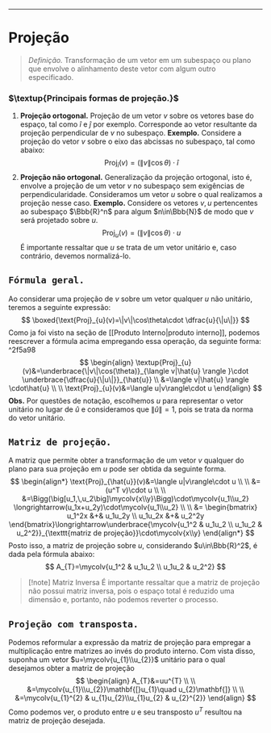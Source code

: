 ---
$\newcommand\mycolv[1]{\begin{bmatrix}#1\end{bmatrix}}$
# Projeção
 
> $\textit{Definição.}$ Transformação de um vetor em um subespaço ou plano que envolve o alinhamento deste vetor com algum outro especificado.

### $\textup{Principais formas de projeção.}$

1. **Projeção ortogonal.** Projeção de um vetor $v$ sobre os vetores base do espaço, tal como $î$ e $ĵ$ por exemplo. Corresponde ao vetor resultante da projeção perpendicular de $v$ no subespaço. **Exemplo.** Considere a projeção do vetor $v$ sobre o eixo das abcissas no subespaço, tal como abaixo:
$$
\text{Proj}_{î}(v)=\big(\|v\|\cos\theta\big)\cdot î
$$
2. **Projeção não ortogonal.** Generalização da projeção ortogonal, isto é, envolve a projeção de um vetor $v$ no subespaço sem exigências de perpendicularidade. Consideramos um vetor $u$ sobre o qual realizamos a projeção nesse caso. **Exemplo.** Considere os vetores $v,u$ pertencentes ao subespaço $\Bbb{R}^n$ para algum $n\in\Bbb{N}$ de modo que $v$ será projetado sobre $u$.
$$
\text{Proj}_{u}(v)=\big(\|v\|\cos\theta\big)\cdot u
$$
É importante ressaltar que $u$ se trata de um vetor unitário e, caso contrário, devemos normalizá-lo.

## $\texttt{Fórmula geral.}$

Ao considerar uma projeção de $v$ sobre um vetor qualquer $u$ não unitário, teremos a seguinte expressão:
$$
\boxed{\text{Proj}_{u}(v)=\|v\|\cos\theta\cdot \dfrac{u}{\|u\|}}
$$
Como ja foi visto na seção de [[Produto Interno|produto interno]], podemos reescrever a fórmula acima empregando essa operação, da seguinte forma: ^2f5a98
$$
\begin{align}
\textup{Proj}_{u}(v)&=\underbrace{\|v\|\cos(\theta)}_{\langle v|\hat{u} \rangle }\cdot \underbrace{\dfrac{u}{\|u\|}}_{\hat{u}} \\
&=\langle v|\hat{u} \rangle \cdot\hat{u} \\ \\
\text{Proj}_{u}(v)&=\langle u|v\rangle\cdot u
\end{align}
$$
$\textbf{Obs.}$ Por questões de notação, escolhemos $u$ para representar o vetor unitário no lugar de $\hat{u}$ e consideramos que $\|\hat{u}\|=1$, pois se trata da norma do vetor unitário.

## $\texttt{Matriz de projeção.}$

A matriz que permite obter a transformação de um vetor $v$ qualquer do plano para sua projeção em $u$ pode ser obtida da seguinte forma.
$$
\begin{align*}
\text{Proj}_{\hat{u}}(v)&=\langle u|v\rangle\cdot u \\ \\
&=(u^T v)\cdot u \\ \\
&=\Bigg(\big[u_1,\,u_2\big]\mycolv{x\\y}\Bigg)\cdot\mycolv{u_1\\u_2}
\longrightarrow(u_1x+u_2y)\cdot\mycolv{u_1\\u_2} \\ \\
&=
\begin{bmatrix}
u_1^2x &+& u_1u_2y \\
u_1u_2x &+& u_2^2y
\end{bmatrix}\longrightarrow\underbrace{\mycolv{u_1^2 & u_1u_2 \\ u_1u_2 & u_2^2}}_{\texttt{matriz de projeção}}\cdot\mycolv{x\\y}
\end{align*}
$$
Posto isso, a matriz de projeção sobre $u$, considerando $u\in\Bbb{R}^2$, é dada pela fórmula abaixo:
$$
A_{T}=\mycolv{u_1^2 & u_1u_2 \\ u_1u_2 & u_2^2}
$$
> [!note] Matriz Inversa
> É importante ressaltar que a matriz de projeção não possui matriz inversa, pois o espaço total é reduzido uma dimensão e, portanto, não podemos reverter o processo.

## $\texttt{Projeção com transposta.}$

Podemos reformular a expressão da matriz de projeção para empregar a multiplicação entre matrizes ao invés do produto interno. Com vista disso, suponha um vetor $u=\mycolv{u_{1}\\u_{2}}$ unitário para o qual desejamos obter a matriz de projeção
$$
\begin{align}
A_{T}&=uu^{T} \\ \\
&=\mycolv{u_{1}\\u_{2}}\mathbf{[}u_{1}\quad  u_{2}\mathbf{]} \\ \\
&=\mycolv{u_{1}^{2} & u_{1}u_{2}\\u_{1}u_{2} & u_{2}^{2}}
\end{align}
$$
Como podemos ver, o produto entre $u$ e seu transposto $u^{T}$ resultou na matriz de projeção desejada.